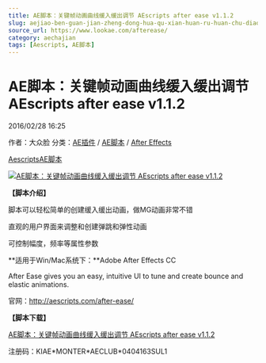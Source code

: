 ```yaml
---
title: AE脚本：关键帧动画曲线缓入缓出调节 AEscripts after ease v1.1.2
slug: aejiao-ben-guan-jian-zheng-dong-hua-qu-xian-huan-ru-huan-chu-diao-jie-aescripts-after-ease-v1-1-2
source_url: https://www.lookae.com/afterease/
category: aechajian
tags: [Aescripts, AE脚本]
---
```

# AE脚本：关键帧动画曲线缓入缓出调节 AEscripts after ease v1.1.2

2016/02/28 16:25

作者：大众脸
分类：[AE插件](https://www.lookae.com/after-effects/aechajian/) / [AE脚本](https://www.lookae.com/after-effects/aescripts/) / [After Effects](https://www.lookae.com/after-effects/)

[Aescripts](https://www.lookae.com/tag/aescripts/)[AE脚本](https://www.lookae.com/tag/ae%e8%84%9a%e6%9c%ac/)

[![AE脚本：关键帧动画曲线缓入缓出调节 AEscripts after ease v1.1.2](https://www.lookae.com/wp-content/uploads/2016/02/after-ease-.jpg "AE脚本：关键帧动画曲线缓入缓出调节 AEscripts after ease v1.1.2-LookAE.com")](https://www.lookae.com/wp-content/uploads/2016/02/after-ease-.jpg)

**【脚本介绍】**

脚本可以轻松简单的创建缓入缓出动画，做MG动画非常不错

直观的用户界面来调整和创建弹跳和弹性动画

可控制幅度，频率等属性参数

**适用于Win/Mac系统下：**Adobe After Effects CC

After Ease gives you an easy, intuitive UI to tune and create bounce and elastic animations.

官网：http://aescripts.com/after-ease/

**【脚本下载】**

[AE脚本：关键帧动画曲线缓入缓出调节 AEscripts after ease v1.1.2](http://lookae.ctfile.com/file/143947433)

注册码：KIAE\*MONTER\*AECLUB\*0404163SUL1
